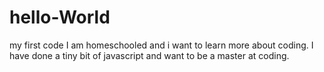 # hello-World
my first code
I am homeschooled and i want to learn more about coding. I have done a tiny bit of javascript and want to be a master at coding.
